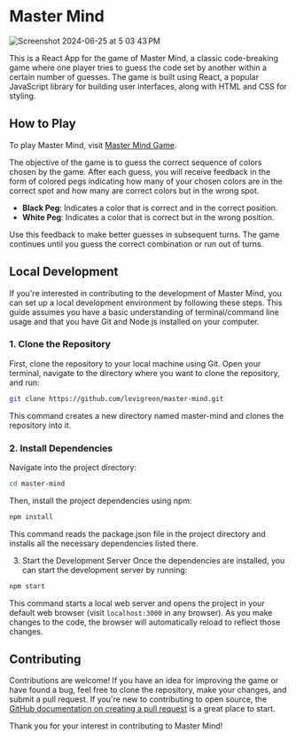 # Master Mind

![Screenshot 2024-06-25 at 5 03 43 PM](https://github.com/LeviGreen/master-mind/assets/52007192/b6fb9909-99f6-4406-81a7-03fd42e917ab)


This is a React App for the game of Master Mind, a classic code-breaking game where one player tries to guess the code set by another within a certain number of guesses. The game is built using React, a popular JavaScript library for building user interfaces, along with HTML and CSS for styling.

## How to Play

To play Master Mind, visit [Master Mind Game](http://levigreen.github.io/master-mind).

The objective of the game is to guess the correct sequence of colors chosen by the game. After each guess, you will receive feedback in the form of colored pegs indicating how many of your chosen colors are in the correct spot and how many are correct colors but in the wrong spot.

- **Black Peg**: Indicates a color that is correct and in the correct position.
- **White Peg**: Indicates a color that is correct but in the wrong position.

Use this feedback to make better guesses in subsequent turns. The game continues until you guess the correct combination or run out of turns.

## Local Development

If you're interested in contributing to the development of Master Mind, you can set up a local development environment by following these steps. This guide assumes you have a basic understanding of terminal/command line usage and that you have Git and Node.js installed on your computer.

### 1. Clone the Repository

First, clone the repository to your local machine using Git. Open your terminal, navigate to the directory where you want to clone the repository, and run:
```bash
git clone https://github.com/levigreen/master-mind.git
```

This command creates a new directory named master-mind and clones the repository into it.

### 2. Install Dependencies
Navigate into the project directory:
```bash
cd master-mind
```

Then, install the project dependencies using npm:
```bash
npm install
```

This command reads the package.json file in the project directory and installs all the necessary dependencies listed there.

3. Start the Development Server
Once the dependencies are installed, you can start the development server by running:
```bash
npm start
```

This command starts a local web server and opens the project in your default web browser (visit `localhost:3000` in any browser). As you make changes to the code, the browser will automatically reload to reflect those changes.

## Contributing
Contributions are welcome! If you have an idea for improving the game or have found a bug, feel free to clone the repository, make your changes, and submit a pull request. If you're new to contributing to open source, the [GitHub documentation on creating a pull request](https://docs.github.com/en/pull-requests/collaborating-with-pull-requests/proposing-changes-to-your-work-with-pull-requests/creating-a-pull-request) is a great place to start.

Thank you for your interest in contributing to Master Mind!
